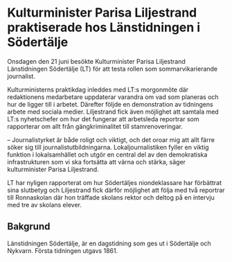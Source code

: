 # Kulturminister Parisa Liljestrand praktiserade hos Länstidningen i Södertälje

Onsdagen den 21 juni besökte Kulturminister Parisa Liljestrand Länstidningen Södertälje (LT) för att testa rollen som sommarvikarierande journalist.


Kulturministerns praktikdag inleddes med LT:s morgonmöte där redaktionens medarbetare uppdaterar varandra om vad som planeras och hur de ligger till i arbetet. Därefter följde en demonstration av tidningens arbete med sociala medier. Liljestrand fick även möjlighet att samtala med LT:s nyhetschefer om hur det fungerar att arbetsleda reportrar som rapporterar om allt från gängkriminalitet till stamrenoveringar.

– Journalistyrket är både roligt och viktigt, och det oroar mig att allt färre söker sig till journalistutbildningarna. Lokaljournalistiken fyller en viktig funktion i lokalsamhället och utgör en central del av den demokratiska infrastrukturen som vi ska fortsätta att värna och stärka, säger kulturminister Parisa Liljestrand.

LT har nyligen rapporterat om hur Södertäljes niondeklassare har förbättrat sina slutbetyg och Liljestrand fick därför möjlighet att följa med två reportrar till Ronnaskolan där hon träffade skolans rektor och deltog på en intervju med tre av skolans elever.

## Bakgrund

Länstidningen Södertälje, är en dagstidning som ges ut i Södertälje och Nykvarn. Första tidningen utgavs 1861\.
